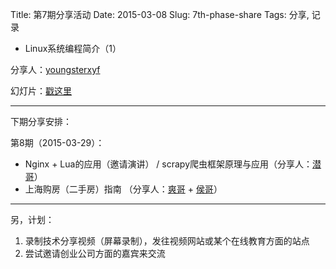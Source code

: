 Title: 第7期分享活动
Date: 2015-03-08
Slug: 7th-phase-share
Tags: 分享, 记录


- Linux系统编程简介（1）

分享人：[youngsterxyf](https://github.com/youngsterxyf)

幻灯片：[戳这里](http://youngsterxyf.github.io/slides/tlpi-1/index.html#/)

------

下期分享安排：

第8期（2015-03-29）：

- Nginx + Lua的应用（邀请演讲） / scrapy爬虫框架原理与应用（分享人：[潜哥](https://github.com/qian-zhu)）
- 上海购房（二手房）指南 （分享人：[爽哥](https://github.com/seanluo) + [侯哥](https://github.com/simonhou)）

------

另，计划：

1. 录制技术分享视频（屏幕录制），发往视频网站或某个在线教育方面的站点
2. 尝试邀请创业公司方面的嘉宾来交流
